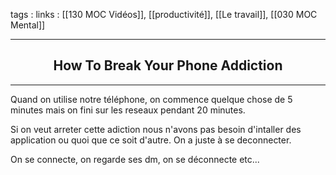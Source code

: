 tags : 
links : [[130 MOC Vidéos]], [[productivité]], [[Le travail]], [[030 MOC Mental]]

****

<h2 style="text-align: center;"> How To Break Your Phone Addiction </h2>

****


Quand on utilise notre téléphone, on commence quelque chose de 5 minutes mais on fini sur les reseaux pendant 20 minutes.

Si on veut arreter cette adiction nous n'avons pas besoin d'intaller des application ou quoi que ce soit d'autre. On a juste à se deconnecter.

On se connecte, on regarde ses dm, on se déconnecte etc...